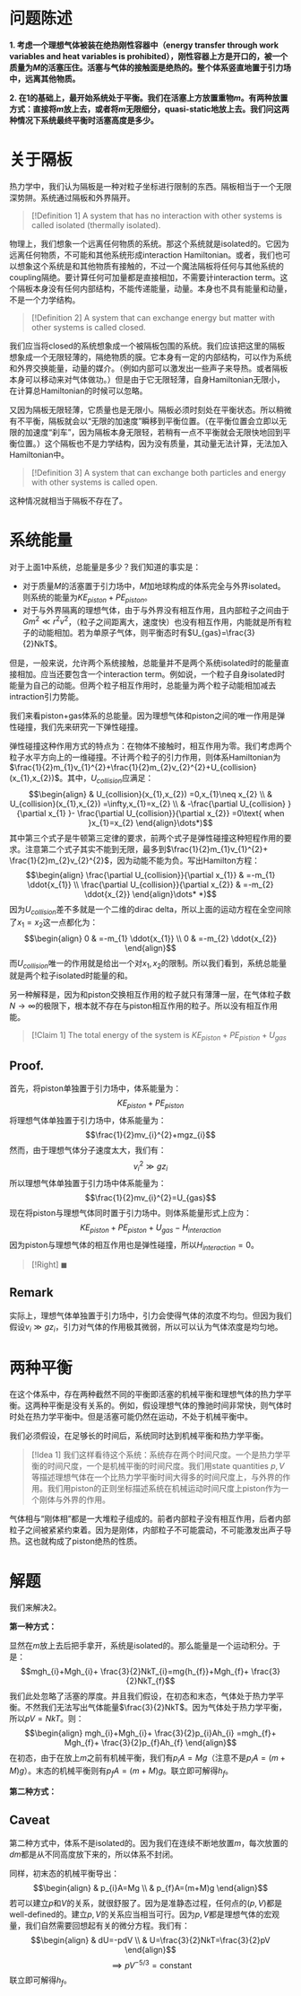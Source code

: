 # 问题陈述

**1. 考虑一个理想气体被装在绝热刚性容器中（energy transfer through work variables and heat variables is prohibited），刚性容器上方是开口的，被一个质量为$M$的活塞压住。活塞与气体的接触面是绝热的。整个体系竖直地置于引力场中，远离其他物质。**

**2. 在1的基础上，最开始系统处于平衡。我们在活塞上方放置重物$m$。有两种放置方式：直接将$m$放上去，或者将$m$无限细分，quasi-static地放上去。我们问这两种情况下系统最终平衡时活塞高度是多少。**

# 关于隔板

热力学中，我们认为隔板是一种对粒子坐标进行限制的东西。隔板相当于一个无限深势阱。系统通过隔板和外界隔开。

>[!Definition 1]
>A system that has no interaction with other systems is called isolated (thermally isolated).

物理上，我们想象一个远离任何物质的系统。那这个系统就是isolated的。它因为远离任何物质，不可能和其他系统形成interaction Hamiltonian。或者，我们也可以想象这个系统是和其他物质有接触的，不过一个魔法隔板将任何与其他系统的coupling隔绝。要计算任何可加量都是直接相加，不需要计interaction term。这个隔板本身没有任何内部结构，不能传递能量，动量。本身也不具有能量和动量，不是一个力学结构。

>[!Definition 2]
>A system that can exchange energy but matter with other systems is called closed.

我们应当将closed的系统想象成一个被隔板包围的系统。我们应该把这里的隔板想象成一个无限轻薄的，隔绝物质的膜。它本身有一定的内部结构，可以作为系统和外界交换能量，动量的媒介。（例如内部可以激发出一些声子来导热。或者隔板本身可以移动来对气体做功。）但是由于它无限轻薄，自身Hamiltonian无限小，在计算总Hamiltonian的时候可以忽略。

又因为隔板无限轻薄，它质量也是无限小。隔板必须时刻处在平衡状态。所以稍微有不平衡，隔板就会以“无限的加速度”瞬移到平衡位置。（在平衡位置会立即以无限的加速度“刹车”，因为隔板本身无限轻，若稍有一点不平衡就会无限快地回到平衡位置。）这个隔板也不是力学结构，因为没有质量，其动量无法计算，无法加入Hamiltonian中。

>[!Definition 3]
>A system that can exchange both particles and energy with other systems is called open.

这种情况就相当于隔板不存在了。

# 系统能量

对于上面$1$中系统，总能量是多少？我们知道的事实是：
- 对于质量$M$的活塞置于引力场中，$M$加地球构成的体系完全与外界isolated。则系统的能量为$KE_{piston}+PE_{piston}$。
- 对于与外界隔离的理想气体，由于与外界没有相互作用，且内部粒子之间由于$Gm^{2}\ll r^{2}v^{2}$，（粒子之间距离大，速度快）也没有相互作用，内能就是所有粒子的动能相加。若为单原子气体，则平衡态时有$U_{gas}=\frac{3}{2}NkT$。

但是，一般来说，允许两个系统接触，总能量并不是两个系统isolated时的能量直接相加。应当还要包含一个interaction term。例如说，一个粒子自身isolated时能量为自己的动能。但两个粒子相互作用时，总能量为两个粒子动能相加减去intraction引力势能。

我们来看piston$+$gas体系的总能量。因为理想气体和piston之间的唯一作用是弹性碰撞，我们先来研究一下弹性碰撞。

弹性碰撞这种作用方式的特点为：在物体不接触时，相互作用为零。我们考虑两个粒子水平方向上的一维碰撞。不计两个粒子的引力作用，则体系Hamiltonian为$\frac{1}{2}m_{1}v_{1}^{2}+\frac{1}{2}m_{2}v_{2}^{2}+U_{collision}(x_{1},x_{2})$。其中，$U_{collision}$应满足：
$$\begin{align}
 & U_{collision}(x_{1},x_{2})  =0,x_{1}\neq x_{2} \\
 & U_{collision}(x_{1},x_{2})  =\infty,x_{1}=x_{2} \\
 & -\frac{\partial U_{collision} }{\partial x_{1} }- \frac{\partial U_{collision}}{\partial x_{2}}  =0\text{ when }x_{1}=x_{2}
\end{align}\dots*)$$
其中第三个式子是牛顿第三定律的要求，前两个式子是弹性碰撞这种短程作用的要求。注意第二个式子其实不能到无限，最多到$\frac{1}{2}m_{1}v_{1}^{2}+ \frac{1}{2}m_{2}v_{2}^{2}$，因为动能不能为负。写出Hamilton方程：
$$\begin{align}
\frac{\partial U_{collision}}{\partial x_{1}} & =-m_{1}  \ddot{x_{1}} \\
\frac{\partial U_{collision}}{\partial x_{2}} & =-m_{2}  \ddot{x_{2}} 
\end{align}\dots*  *)$$
因为$U_{collision}$差不多就是一个二维的dirac delta，所以上面的运动方程在全空间除了$x_{1}=x_{2}$这一点都化为：
$$\begin{align}
0 & =-m_{1}  \ddot{x_{1}} \\
0 & =-m_{2}  \ddot{x_{2}}
\end{align}$$
而$U_{collision}$唯一的作用就是给出一个对$x_{1},x_{2}$的限制。所以我们看到，系统总能量就是两个粒子isolated时能量的和。

另一种解释是，因为和piston交换相互作用的粒子就只有薄薄一层，在气体粒子数$N\rightarrow \infty$的极限下，根本就不存在与piston相互作用的粒子。所以没有相互作用能。

>[!Claim 1]
>The total energy of the system is $KE_{piston}+PE_{pistion}+U_{gas}$
## Proof.
首先，将piston单独置于引力场中，体系能量为：
$$KE_{piston}+PE_{piston}$$
将理想气体单独置于引力场中，体系能量为：
$$\frac{1}{2}mv_{i}^{2}+mgz_{i}$$
然而，由于理想气体分子速度太大，我们有：
$$v_{i}^{2}\gg gz_{i}$$
所以理想气体单独置于引力场中体系能量为：
$$\frac{1}{2}mv_{i}^{2}=U_{gas}$$
现在将piston与理想气体同时置于引力场中。则体系能量形式上应为：
$$KE_{piston}+PE_{piston}+U_{gas}-H_{interaction}$$
因为piston与理想气体的相互作用也是弹性碰撞，所以$H_{interaction}=0$。
>[!Right]
>$\blacksquare$
## Remark
实际上，理想气体单独置于引力场中，引力会使得气体的浓度不均匀。但因为我们假设$v_{i}\gg gz_{i}$，引力对气体的作用极其微弱，所以可以认为气体浓度是均匀地。

# 两种平衡

在这个体系中，存在两种截然不同的平衡即活塞的机械平衡和理想气体的热力学平衡。这两种平衡是没有关系的。例如，假设理想气体的豫驰时间非常快，则气体时时处在热力学平衡中。但是活塞可能仍然在运动，不处于机械平衡中。

我们必须假设，在足够长的时间后，系统同时达到机械平衡和热力学平衡。

>[!Idea 1]
>我们这样看待这个系统：系统存在两个时间尺度。一个是热力学平衡的时间尺度，一个是机械平衡的时间尺度。我们用state quantities $p,V$ 等描述理想气体在一个比热力学平衡时间大得多的时间尺度上，与外界的作用。我们用piston的正则坐标描述系统在机械运动时间尺度上piston作为一个刚体与外界的作用。

气体相与“刚体相”都是一大堆粒子组成的。前者内部粒子没有相互作用，后者内部粒子之间被紧紧约束着。因为是刚体，内部粒子不可能震动，不可能激发出声子导热。这也就构成了piston绝热的性质。
# 解题

我们来解决$2$。

**第一种方式：**

显然在$m$放上去后把手拿开，系统是isolated的。那么能量是一个运动积分。于是：
$$mgh_{i}+Mgh_{i}+ \frac{3}{2}NkT_{i}=mg{h_{f}}+Mgh_{f}+ \frac{3}{2}NkT_{f}$$
我们此处忽略了活塞的厚度。并且我们假设，在初态和末态，气体处于热力学平衡。不然我们无法写出气体能量$\frac{3}{2}NkT$。因为气体处于热力学平衡，所以$pV=NkT$。则：
$$\begin{align}
mgh_{i}+Mgh_{i}+ \frac{3}{2}p_{i}Ah_{i} =mgh_{f}+ Mgh_{f}+ \frac{3}{2}p_{f}Ah_{f}
\end{align}$$
在初态，由于在放上$m$之前有机械平衡，我们有$p_{i}A=Mg$（注意不是$p_{i}A=(m+M)g$）。末态的机械平衡则有$p_{f}A=(m+M)g$。联立即可解得$h_{f}$。

**第二种方式：**
## Caveat
第二种方式中，体系不是isolated的。因为我们在连续不断地放置$m$，每次放置的$dm$都是从不同高度放下来的，所以体系不封闭。

同样，初末态的机械平衡导出：
$$\begin{align}
 & p_{i}A=Mg \\
 & p_{f}A=(m+M)g
\end{align}$$
 若可以建立$p$和$V$的关系，就很舒服了。因为是准静态过程，任何点的$(p,V)$都是well-defined的。建立$p,V$的关系应当相当可行。因为$p,V$都是理想气体的宏观量，我们自然需要回想起有关的微分方程。我们有：
 $$\begin{align}
 & dU=-pdV \\
 & U=\frac{3}{2}NkT=\frac{3}{2}pV
\end{align}$$
$$\implies pV^{-5/3}=\text{constant}$$
联立即可解得$h_{f}$。




